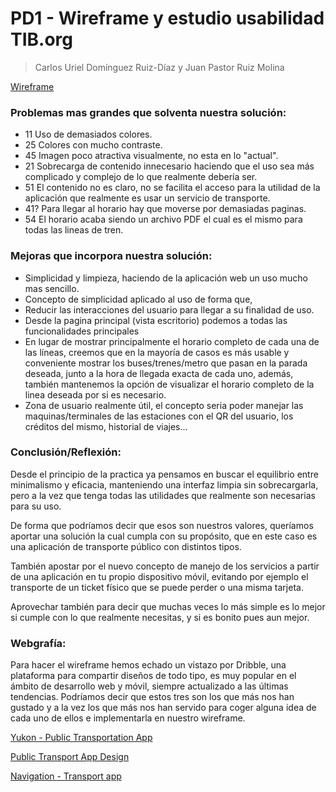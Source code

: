 # PD1 - Wireframe y estudio usabilidad TIB.org
> Carlos Uriel Domínguez Ruiz-Díaz y Juan Pastor Ruiz Molina

[Wireframe](https://www.figma.com/file/MUNgXuJD5xNh5FwMr6nnxu/Wireframe-PD1?node-id=0%3A1)

### Problemas mas grandes que solventa nuestra solución:

- 11 Uso de demasiados colores.
- 25 Colores con mucho contraste.
- 45 Imagen poco atractiva visualmente, no esta en lo "actual".
- 21 Sobrecarga de contenido innecesario haciendo que el uso sea más complicado y complejo de lo que realmente debería ser.
- 51 El contenido no es claro, no se facilita el acceso para la utilidad de la aplicación que realmente es usar un servicio de transporte.
- 41? Para llegar al horario hay que moverse por demasiadas paginas.
- 54 El horario acaba siendo un archivo PDF el cual es el mismo para todas las lineas de tren.

### Mejoras que incorpora nuestra solución:

- Simplicidad y limpieza, haciendo de la aplicación web un uso mucho mas sencillo.
- Concepto de simplicidad aplicado al uso de forma que,
- Reducir las interacciones del usuario para llegar a su finalidad de uso.
- Desde la pagina principal (vista escritorio) podemos a todas las funcionalidades principales
- En lugar de mostrar principalmente el horario completo de cada una de las líneas, creemos que en la mayoría de casos es más usable y conveniente mostrar los buses/trenes/metro que pasan en la parada deseada, junto a la hora de llegada exacta de cada uno, además, también mantenemos la opción de visualizar el horario completo de la linea deseada por si es necesario.
- Zona de usuario realmente útil, el concepto seria poder manejar las maquinas/terminales de las estaciones con el QR del usuario, los créditos del mismo, historial de viajes...

### Conclusión/Reflexión:

Desde el principio de la practica ya pensamos en buscar el equilibrio entre minimalismo y eficacia, manteniendo una interfaz limpia sin sobrecargarla, pero a la vez que tenga todas las utilidades que realmente son necesarias para su uso. 

De forma que podríamos decir que esos son nuestros valores, queríamos aportar una solución la cual cumpla con su propósito, que en este caso es una aplicación de transporte público con distintos tipos.

También apostar por el nuevo concepto de manejo de los servicios a partir de una aplicación en tu propio dispositivo móvil, evitando por ejemplo el transporte de un ticket físico que se puede perder o una misma tarjeta.

Aprovechar también para decir que muchas veces lo más simple es lo mejor si cumple con lo que realmente necesitas, y si es bonito pues aun mejor.

### Webgrafía:

Para hacer el wireframe hemos echado un vistazo por Dribble, una plataforma para compartir diseños de todo tipo, es muy popular en el ámbito de desarrollo web y móvil, siempre actualizado a las últimas tendencias. Podríamos decir que estos tres son los que más nos han gustado y a la vez los que más nos han servido para coger alguna idea de cada uno de ellos e implementarla en nuestro wireframe.

[Yukon - Public Transportation App](https://dribbble.com/shots/10397979-Yukon-Public-Transportation-App)

[Public Transport App Design](https://dribbble.com/shots/14420230-Public-Transport-App-Design)

[Navigation - Transport app](https://dribbble.com/shots/12372490-Navigation-Transport-app)